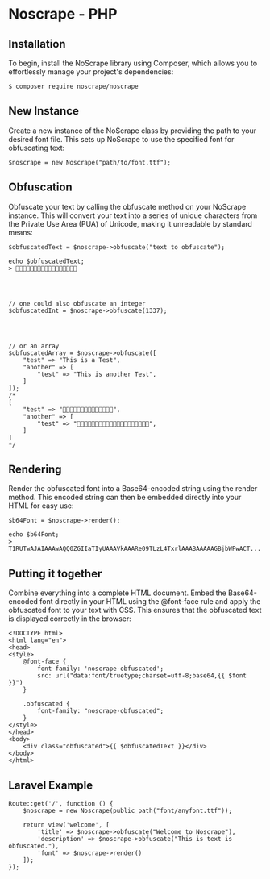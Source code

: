 # Noscrape - PHP

## Installation
To begin, install the NoScrape library using Composer, which allows you to effortlessly manage your project's dependencies:

    $ composer require noscrape/noscrape

## New Instance
Create a new instance of the NoScrape class by providing the path to your desired font file. This sets up NoScrape to use the specified font for obfuscating text:
    
    $noscrape = new Noscrape("path/to/font.ttf");

## Obfuscation
Obfuscate your text by calling the obfuscate method on your NoScrape instance. This will convert your text into a series of unique characters from the Private Use Area (PUA) of Unicode, making it unreadable by standard means:
    
    $obfuscatedText = $noscrape->obfuscate("text to obfuscate");

    echo $obfuscatedText;
    > 




    // one could also obfuscate an integer
    $obfuscatedInt = $noscrape->obfuscate(1337);




    // or an array
    $obfuscatedArray = $noscrape->obfuscate([
        "test" => "This is a Test",
        "another" => [
            "test" => "This is another Test",
        ]
    ]);
    /*
    [
        "test" => "",
        "another" => [
            "test" => "",
        ]
    ]
    */



## Rendering
Render the obfuscated font into a Base64-encoded string using the render method. This encoded string can then be embedded directly into your HTML for easy use:
    
    $b64Font = $noscrape->render();

    echo $b64Font;
    > T1RUTwAJAIAAAwAQQ0ZGIIaTIyUAAAVkAAARe09TLzL4TxrlAAABAAAAAGBjbWFwACT...

## Putting it together
Combine everything into a complete HTML document. Embed the Base64-encoded font directly in your HTML using the @font-face rule and apply the obfuscated font to your text with CSS. This ensures that the obfuscated text is displayed correctly in the browser:
    
    <!DOCTYPE html>
    <html lang="en">
    <head>
    <style>
        @font-face {
            font-family: 'noscrape-obfuscated';
            src: url("data:font/truetype;charset=utf-8;base64,{{ $font }}")
        }

        .obfuscated {
            font-family: "noscrape-obfuscated";
        }
    </style>
    </head>
    <body>
        <div class="obfuscated">{{ $obfuscatedText }}</div>
    </body>
    </html>

## Laravel Example

    Route::get('/', function () {
        $noscrape = new Noscrape(public_path("font/anyfont.ttf"));
    
        return view('welcome', [
            'title' => $noscrape->obfuscate("Welcome to Noscrape"),
            'description' => $noscrape->obfuscate("This is text is obfuscated."),
            'font' => $noscrape->render()
        ]);
    });
